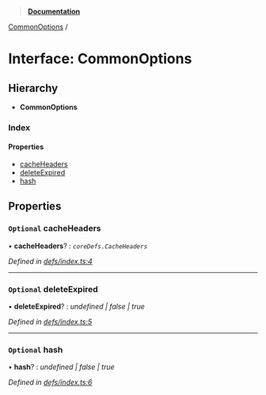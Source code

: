 > **[Documentation](../README.md)**

[CommonOptions](commonoptions.md) /

# Interface: CommonOptions

## Hierarchy

* **CommonOptions**

### Index

#### Properties

* [cacheHeaders](commonoptions.md#optional-cacheheaders)
* [deleteExpired](commonoptions.md#optional-deleteexpired)
* [hash](commonoptions.md#optional-hash)

## Properties

### `Optional` cacheHeaders

• **cacheHeaders**? : *`coreDefs.CacheHeaders`*

*Defined in [defs/index.ts:4](https://github.com/badbatch/cachemap/blob/f0089aa/packages/core-worker/src/defs/index.ts#L4)*

___

### `Optional` deleteExpired

• **deleteExpired**? : *undefined | false | true*

*Defined in [defs/index.ts:5](https://github.com/badbatch/cachemap/blob/f0089aa/packages/core-worker/src/defs/index.ts#L5)*

___

### `Optional` hash

• **hash**? : *undefined | false | true*

*Defined in [defs/index.ts:6](https://github.com/badbatch/cachemap/blob/f0089aa/packages/core-worker/src/defs/index.ts#L6)*